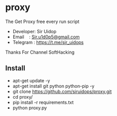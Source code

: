 # proxy
The Get Proxy free every run script

* Developer: Sir Uidop
* Email    : Sir.u1d0p5@gmail.com
* Telegram : https://t.me/sir_uidops

Thanks For Channel SoftHacking

## Install

* apt-get update -y
* apt-get install git python python-pip -y
* git clone https://github.com/siruidops/proxy.git
* cd proxy/
* pip install -r requirements.txt
* python proxy.py

